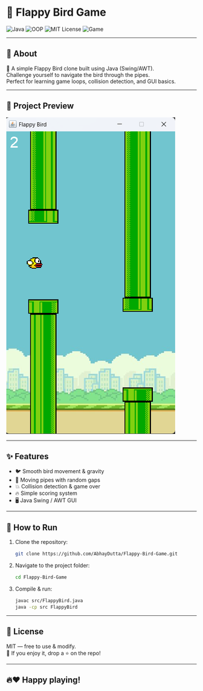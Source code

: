 # 🐥 Flappy Bird Game

![Java](https://img.shields.io/badge/Java-17-red)
![OOP](https://img.shields.io/badge/OOP-Yes-blue)
![MIT License](https://img.shields.io/badge/License-MIT-yellow)
![Game](https://img.shields.io/badge/Game-Arcade-green)

---

## 🚀 About
🐤 A simple Flappy Bird clone built using Java (Swing/AWT).  
Challenge yourself to navigate the bird through the pipes.  
Perfect for learning game loops, collision detection, and GUI basics.

---

## 📸 Project Preview
![Flappy Bird Preview](assets/Screenshot.png)


---

## ✨ Features
- 🐦 Smooth bird movement & gravity
- 🚀 Moving pipes with random gaps
- 💥 Collision detection & game over
- 🔥 Simple scoring system
- 🖥️ Java Swing / AWT GUI

---

## 🚀 How to Run
1. Clone the repository:
    ```bash
    git clone https://github.com/AbhayDutta/Flappy-Bird-Game.git
    ```
2. Navigate to the project folder:
    ```bash
    cd Flappy-Bird-Game
    ```
3. Compile & run:
    ```bash
    javac src/FlappyBird.java
    java -cp src FlappyBird
    ```

---

## 📝 License
MIT — free to use & modify.  
💖 If you enjoy it, drop a ⭐ on the repo!

---

## 🔥❤️ Happy playing!
